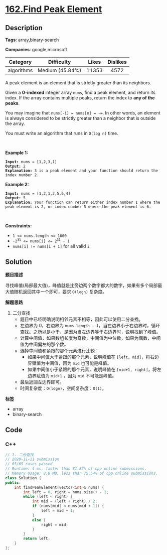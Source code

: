 # [162.Find Peak Element](https://leetcode.com/problems/find-peak-element/description/)

## Description

**Tags**: array,binary-search

**Companies**: google,microsoft

|  Category  |   Difficulty    | Likes | Dislikes |
| :--------: | :-------------: | :---: | :------: |
| algorithms | Medium (45.84%) | 11353 |   4572   |

<p>A peak element is an element that is strictly greater than its neighbors.</p>
<p>Given a <strong>0-indexed</strong> integer array <code>nums</code>, find a peak element, and return its index. If the array contains multiple peaks, return the index to <strong>any of the peaks</strong>.</p>
<p>You may imagine that <code>nums[-1] = nums[n] = -&infin;</code>. In other words, an element is always considered to be strictly greater than a neighbor that is outside the array.</p>
<p>You must write an algorithm that runs in <code>O(log n)</code> time.</p>
<p>&nbsp;</p>
<p><strong class="example">Example 1:</strong></p>
<pre><code><strong>Input:</strong> nums = [1,2,3,1]
<strong>Output:</strong> 2
<strong>Explanation:</strong> 3 is a peak element and your function should return the index number 2.</code></pre>
<p><strong class="example">Example 2:</strong></p>
<pre><code><strong>Input:</strong> nums = [1,2,1,3,5,6,4]
<strong>Output:</strong> 5
<strong>Explanation:</strong> Your function can return either index number 1 where the peak element is 2, or index number 5 where the peak element is 6.</code></pre>
<p>&nbsp;</p>
<p><strong>Constraints:</strong></p>
<ul>
  <li><code>1 &lt;= nums.length &lt;= 1000</code></li>
  <li><code>-2<sup>31</sup> &lt;= nums[i] &lt;= 2<sup>31</sup> - 1</code></li>
  <li><code>nums[i] != nums[i + 1]</code> for all valid <code>i</code>.</li>
</ul>

## Solution

**题目描述**

寻找峰值(局部最大值)，峰值就是比旁边两个数字都大的数字，如果有多个局部最大值随机返回其中一个即可，要求 `O(logn)` 复杂度。

**解题思路**

1. 二分查找
   - 题目中已经明确说明相邻元素不相等，因此可以使用二分查找。
   - 左边界为 0，右边界为 `nums.length - 1`，当左边界小于右边界时，循环查找。之所以是小于，是因为当左边界等于右边界时，说明找到了峰值。
   - 计算中间值，如果数组长度为奇数，中间值为中位数，如果为偶数，中间值为中间偏左的那个数。
   - 选择中间值和紧跟的那个元素进行比较：
     - 如果中间值大于紧跟的那个元素，说明峰值在 `[left, mid]`，将右边界赋值为中间值，因为 `mid` 也可能是峰值。
     - 如果中间值小于紧跟的那个元素，说明峰值在 `[mid+1, right]`，将左边界赋值为 `mid+1` ，因为 `mid` 不可能是峰值。
   - 最后返回左边界即可。
   - 时间复杂度：`O(logn)`，空间复杂度：`O(1)`。

**标签**

- array
- binary-search

<!-- code start -->
## Code

### C++

```cpp
// 1. 二分查找
// 2020-11-11 submission
// 65/65 cases passed
// Runtime: 4 ms, faster than 81.83% of cpp online submissions.
// Memory Usage: 8.8 MB, less than 75.54% of cpp online submissions.
class Solution {
public:
    int findPeakElement(vector<int>& nums) {
        int left = 0, right = nums.size() - 1;
        while (left < right) {
            int mid = (left + right) / 2;
            if (nums[mid] < nums[mid + 1]) {
                left = mid + 1;
            }
            else {
                right = mid;
            }
        }
        return left;
    }
};
```

<!-- code end -->
